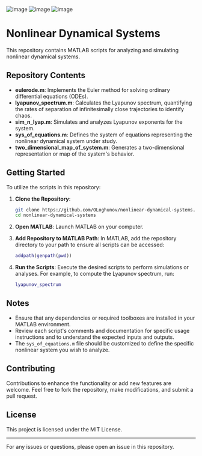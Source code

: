 ![image](https://github.com/user-attachments/assets/54b49f34-3b34-4276-be0e-2a65771da0cd)
![image](https://github.com/user-attachments/assets/804bdb6d-4e2c-4d06-9d02-534e005b9563)
![image](https://github.com/user-attachments/assets/33eb91f5-cc33-4ea2-8a42-3345382032c4)




# Nonlinear Dynamical Systems

This repository contains MATLAB scripts for analyzing and simulating nonlinear dynamical systems.

## Repository Contents

- **eulerode.m**: Implements the Euler method for solving ordinary differential equations (ODEs).
- **lyapunov_spectrum.m**: Calculates the Lyapunov spectrum, quantifying the rates of separation of infinitesimally close trajectories to identify chaos.
- **sim_n_lyap.m**: Simulates and analyzes Lyapunov exponents for the system.
- **sys_of_equations.m**: Defines the system of equations representing the nonlinear dynamical system under study.
- **two_dimensional_map_of_system.m**: Generates a two-dimensional representation or map of the system's behavior.

## Getting Started

To utilize the scripts in this repository:

1. **Clone the Repository**:
   ```bash
   git clone https://github.com/OLoghunov/nonlinear-dynamical-systems.git
   cd nonlinear-dynamical-systems
   ```

2. **Open MATLAB**:
   Launch MATLAB on your computer.

3. **Add Repository to MATLAB Path**:
   In MATLAB, add the repository directory to your path to ensure all scripts can be accessed:
   ```matlab
   addpath(genpath(pwd))
   ```

4. **Run the Scripts**:
   Execute the desired scripts to perform simulations or analyses. For example, to compute the Lyapunov spectrum, run:
   ```matlab
   lyapunov_spectrum
   ```

## Notes

- Ensure that any dependencies or required toolboxes are installed in your MATLAB environment.
- Review each script's comments and documentation for specific usage instructions and to understand the expected inputs and outputs.
- The `sys_of_equations.m` file should be customized to define the specific nonlinear system you wish to analyze.

## Contributing

Contributions to enhance the functionality or add new features are welcome. Feel free to fork the repository, make modifications, and submit a pull request.

## License

This project is licensed under the MIT License.

---

For any issues or questions, please open an issue in this repository.
